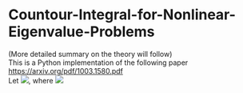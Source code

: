 # Countour-Integral-for-Nonlinear-Eigenvalue-Problems 
(More detailed summary on the theory will follow)<br>
This is a Python implementation of the following paper https://arxiv.org/pdf/1003.1580.pdf<br>
Let <img src="https://render.githubusercontent.com/render/math?math=$$T(z)v = 0$$">, 
where  <img src="https://render.githubusercontent.com/render/math?math=z\in \Gamma, v\in C^m$">
